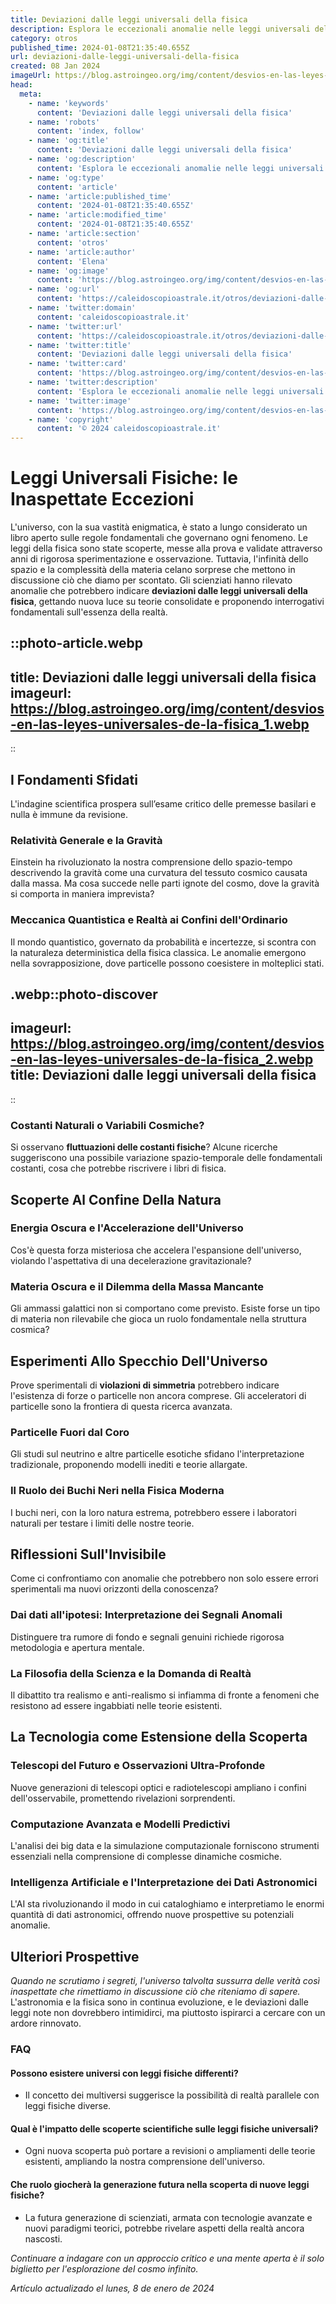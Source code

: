 ```yaml
---
title: Deviazioni dalle leggi universali della fisica
description: Esplora le eccezionali anomalie nelle leggi universali della fisica, un viaggio intrigante nel cuore della scienza italiana.
category: otros
published_time: 2024-01-08T21:35:40.655Z
url: deviazioni-dalle-leggi-universali-della-fisica
created: 08 Jan 2024
imageUrl: https://blog.astroingeo.org/img/content/desvios-en-las-leyes-universales-de-la-fisica_1.webp
head:
  meta:
    - name: 'keywords'
      content: 'Deviazioni dalle leggi universali della fisica'
    - name: 'robots'
      content: 'index, follow'
    - name: 'og:title'
      content: 'Deviazioni dalle leggi universali della fisica'
    - name: 'og:description'
      content: 'Esplora le eccezionali anomalie nelle leggi universali della fisica, un viaggio intrigante nel cuore della scienza italiana.'
    - name: 'og:type'
      content: 'article'
    - name: 'article:published_time'
      content: '2024-01-08T21:35:40.655Z'
    - name: 'article:modified_time'
      content: '2024-01-08T21:35:40.655Z'
    - name: 'article:section'
      content: 'otros'
    - name: 'article:author'
      content: 'Elena'
    - name: 'og:image'
      content: 'https://blog.astroingeo.org/img/content/desvios-en-las-leyes-universales-de-la-fisica_1.webp'
    - name: 'og:url'
      content: 'https://caleidoscopioastrale.it/otros/deviazioni-dalle-leggi-universali-della-fisica'
    - name: 'twitter:domain'
      content: 'caleidoscopioastrale.it'
    - name: 'twitter:url'
      content: 'https://caleidoscopioastrale.it/otros/deviazioni-dalle-leggi-universali-della-fisica'
    - name: 'twitter:title'
      content: 'Deviazioni dalle leggi universali della fisica'
    - name: 'twitter:card'
      content: 'https://blog.astroingeo.org/img/content/desvios-en-las-leyes-universales-de-la-fisica_1.webp'
    - name: 'twitter:description'
      content: 'Esplora le eccezionali anomalie nelle leggi universali della fisica, un viaggio intrigante nel cuore della scienza italiana.'
    - name: 'twitter:image'
      content: 'https://blog.astroingeo.org/img/content/desvios-en-las-leyes-universales-de-la-fisica_1.webp'
    - name: 'copyright'
      content: '© 2024 caleidoscopioastrale.it'
---
```

# Leggi Universali Fisiche: le Inaspettate Eccezioni

L'universo, con la sua vastità enigmatica, è stato a lungo considerato un libro aperto sulle regole fondamentali che governano ogni fenomeno. Le leggi della fisica sono state scoperte, messe alla prova e validate attraverso anni di rigorosa sperimentazione e osservazione. Tuttavia, l'infinità dello spazio e la complessità della materia celano sorprese che mettono in discussione ciò che diamo per scontato. Gli scienziati hanno rilevato anomalie che potrebbero indicare **deviazioni dalle leggi universali della fisica**, gettando nuova luce su teorie consolidate e proponendo interrogativi fondamentali sull'essenza della realtà.

::photo-article.webp
---
title: Deviazioni dalle leggi universali della fisica
imageurl: https://blog.astroingeo.org/img/content/desvios-en-las-leyes-universales-de-la-fisica_1.webp
---
::

## I Fondamenti Sfidati

L'indagine scientifica prospera sull’esame critico delle premesse basilari e nulla è immune da revisione.

### **Relatività Generale e la Gravità**

Einstein ha rivoluzionato la nostra comprensione dello spazio-tempo descrivendo la gravità come una curvatura del tessuto cosmico causata dalla massa. Ma cosa succede nelle parti ignote del cosmo, dove la gravità si comporta in maniera imprevista?

### **Meccanica Quantistica e Realtà ai Confini dell'Ordinario**

Il mondo quantistico, governato da probabilità e incertezze, si scontra con la naturaleza deterministica della fisica classica. Le anomalie emergono nella sovrapposizione, dove particelle possono coesistere in molteplici stati.

.webp::photo-discover
---
imageurl: https://blog.astroingeo.org/img/content/desvios-en-las-leyes-universales-de-la-fisica_2.webp
title: Deviazioni dalle leggi universali della fisica
---
::

### **Costanti Naturali o Variabili Cosmiche?**

Si osservano **fluttuazioni delle costanti fisiche**? Alcune ricerche suggeriscono una possibile variazione spazio-temporale delle fondamentali costanti, cosa che potrebbe riscrivere i libri di fisica.

## Scoperte Al Confine Della Natura

### **Energia Oscura e l'Accelerazione dell'Universo**

Cos'è questa forza misteriosa che accelera l'espansione dell'universo, violando l'aspettativa di una decelerazione gravitazionale?

### **Materia Oscura e il Dilemma della Massa Mancante**

Gli ammassi galattici non si comportano come previsto. Esiste forse un tipo di materia non rilevabile che gioca un ruolo fondamentale nella struttura cosmica?

## Esperimenti Allo Specchio Dell'Universo

Prove sperimentali di **violazioni di simmetria** potrebbero indicare l'esistenza di forze o particelle non ancora comprese. Gli acceleratori di particelle sono la frontiera di questa ricerca avanzata.

### **Particelle Fuori dal Coro**

Gli studi sul neutrino e altre particelle esotiche sfidano l'interpretazione tradizionale, proponendo modelli inediti e teorie allargate.

### **Il Ruolo dei Buchi Neri nella Fisica Moderna**

I buchi neri, con la loro natura estrema, potrebbero essere i laboratori naturali per testare i limiti delle nostre teorie.

## Riflessioni Sull'Invisibile

Come ci confrontiamo con anomalie che potrebbero non solo essere errori sperimentali ma nuovi orizzonti della conoscenza?

### **Dai dati all'ipotesi: Interpretazione dei Segnali Anomali**

Distinguere tra rumore di fondo e segnali genuini richiede rigorosa metodologia e apertura mentale.

### **La Filosofia della Scienza e la Domanda di Realtà**

Il dibattito tra realismo e anti-realismo si infiamma di fronte a fenomeni che resistono ad essere ingabbiati nelle teorie esistenti.

## La Tecnologia come Estensione della Scoperta

### **Telescopi del Futuro e Osservazioni Ultra-Profonde**

Nuove generazioni di telescopi optici e radiotelescopi ampliano i confini dell'osservabile, promettendo rivelazioni sorprendenti.

### **Computazione Avanzata e Modelli Predictivi**

L'analisi dei big data e la simulazione computazionale forniscono strumenti essenziali nella comprensione di complesse dinamiche cosmiche.

### **Intelligenza Artificiale e l'Interpretazione dei Dati Astronomici**

L'AI sta rivoluzionando il modo in cui cataloghiamo e interpretiamo le enormi quantità di dati astronomici, offrendo nuove prospettive su potenziali anomalie.

## Ulteriori Prospettive

*Quando ne scrutiamo i segreti, l'universo talvolta sussurra delle verità così inaspettate che rimettiamo in discussione ciò che riteniamo di sapere.* L'astronomia e la fisica sono in continua evoluzione, e le deviazioni dalle leggi note non dovrebbero intimidirci, ma piuttosto ispirarci a cercare con un ardore rinnovato.

### FAQ
#### Possono esistere universi con leggi fisiche differenti?
- Il concetto dei multiversi suggerisce la possibilità di realtà parallele con leggi fisiche diverse.

#### Qual è l'impatto delle scoperte scientifiche sulle leggi fisiche universali?
- Ogni nuova scoperta può portare a revisioni o ampliamenti delle teorie esistenti, ampliando la nostra comprensione dell'universo.

#### Che ruolo giocherà la generazione futura nella scoperta di nuove leggi fisiche?
- La futura generazione di scienziati, armata con tecnologie avanzate e nuovi paradigmi teorici, potrebbe rivelare aspetti della realtà ancora nascosti.

*Continuare a indagare con un approccio critico e una mente aperta è il solo biglietto per l'esplorazione del cosmo infinito.*

_Artículo actualizado el lunes, 8 de enero de 2024_